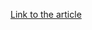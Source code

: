 [Link to the article](https://www.akamai.com/blog/security-research/2024/feb/abusing-dhcp-administrators-group-for-privilege-escalation-in-windows-domains)
